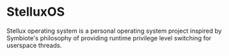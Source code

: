 # StelluxOS
Stellux operating system is a personal operating system project inspired by Symbiote's philosophy of providing runtime privilege level switching for userspace threads.
